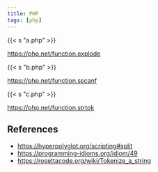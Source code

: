 ```yaml
---
title: PHP
tags: [php]
---
```


{{< s "a.php" >}}

<https://php.net/function.explode>

{{< s "b.php" >}}

<https://php.net/function.sscanf>

{{< s "c.php" >}}

<https://php.net/function.strtok>

## References

- <https://hyperpolyglot.org/scripting#split>
- <https://programming-idioms.org/idiom/49>
- <https://rosettacode.org/wiki/Tokenize_a_string>
